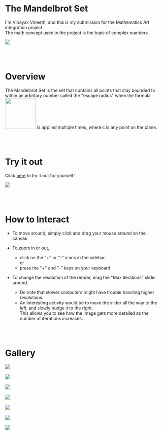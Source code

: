 # The Mandelbrot Set

I'm Vinayak Vineeth, and this is my submission for the Mathematics Art integration project.  
The math concept used in the project is the topic of complex numbers

<img src="readme-assets/img-1.png"/>

<br /><br />

# Overview

The Mandelbrot Set is the set that contains all points that stay bounded to within an arbritary number called the "escape radius" when the formula <img src="readme-assets/equation.png" width="100" /> is applied multiple times, where c is any point on the plane.

<br /><br />

# Try it out

Click [here](https://theicycoldpenguin.github.io/Mandelbrot-Set/) to try it out for yourself!

<img src="readme-assets/img-0.png"/>

<br /><br />

# How to Interact

-   To move around, simply click and drag your mouse around on the canvas
-   To zoom in or out,

    -   click on the "+" or "-" icons in the sidebar  
        or
    -   press the "+" and "-" keys on your keyboard

-   To change the resolution of the render, drag the "Max iterations" slider around.
    -   Do note that slower computers might have trouble handling higher resolutions.
    -   An interesting activity would be to move the slider all the way to the left, and slowly nudge it to the right.  
        This allows you to see how the image gets more detailed as the number of iterations increases.

<br /><br />

# Gallery

<img src="readme-assets/img-1.png"/><br /><br />
<img src="readme-assets/img-2.png"/><br /><br />
<img src="readme-assets/img-3.png"/><br /><br />
<img src="readme-assets/img-4.png"/><br /><br />
<img src="readme-assets/img-5.png"/><br /><br />
<img src="readme-assets/img-6.png"/><br /><br />
<img src="readme-assets/img-7.png"/><br /><br />
